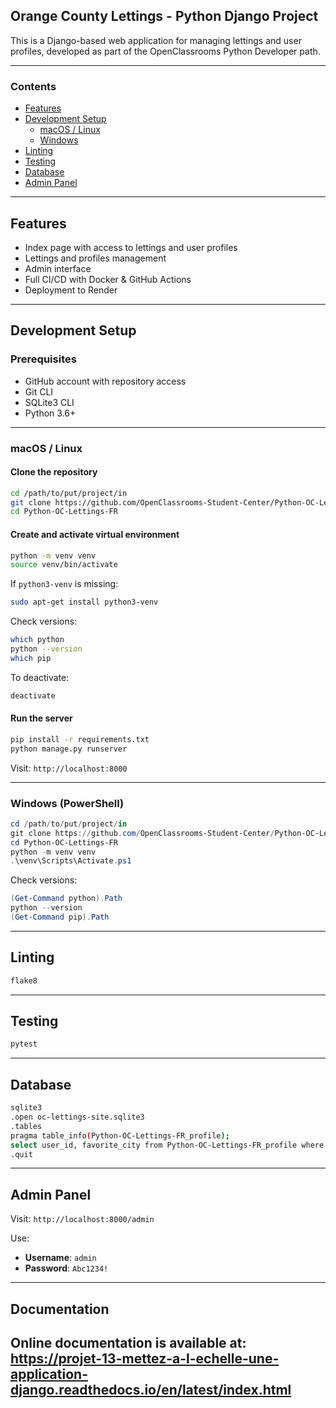 ## Orange County Lettings - Python Django Project

This is a Django-based web application for managing lettings and user profiles, developed as part of the OpenClassrooms Python Developer path.

---

### Contents

- [Features](#features)
- [Development Setup](#development-setup)
  - [macOS / Linux](#macos--linux)
  - [Windows](#windows)
- [Linting](#linting)
- [Testing](#testing)
- [Database](#database)
- [Admin Panel](#admin-panel)

---

## Features

- Index page with access to lettings and user profiles
- Lettings and profiles management
- Admin interface
- Full CI/CD with Docker & GitHub Actions
- Deployment to Render

---

## Development Setup

### Prerequisites

- GitHub account with repository access
- Git CLI
- SQLite3 CLI
- Python 3.6+

---

### macOS / Linux

#### Clone the repository

```bash
cd /path/to/put/project/in
git clone https://github.com/OpenClassrooms-Student-Center/Python-OC-Lettings-FR.git
cd Python-OC-Lettings-FR
```

#### Create and activate virtual environment

```bash
python -m venv venv
source venv/bin/activate
```

If `python3-venv` is missing:
```bash
sudo apt-get install python3-venv
```

Check versions:
```bash
which python
python --version
which pip
```
To deactivate:
```bash
deactivate
```

#### Run the server

```bash
pip install -r requirements.txt
python manage.py runserver
```
Visit: `http://localhost:8000`

---

### Windows (PowerShell)

```powershell
cd /path/to/put/project/in
git clone https://github.com/OpenClassrooms-Student-Center/Python-OC-Lettings-FR.git
cd Python-OC-Lettings-FR
python -m venv venv
.\venv\Scripts\Activate.ps1
```

Check versions:
```powershell
(Get-Command python).Path
python --version
(Get-Command pip).Path
```

---

## Linting

```bash
flake8
```

---

## Testing

```bash
pytest
```

---

## Database

```bash
sqlite3
.open oc-lettings-site.sqlite3
.tables
pragma table_info(Python-OC-Lettings-FR_profile);
select user_id, favorite_city from Python-OC-Lettings-FR_profile where favorite_city like 'B%';
.quit
```

---

## Admin Panel

Visit: `http://localhost:8000/admin`

Use:
- **Username**: `admin`
- **Password**: `Abc1234!`

---

## Documentation

Online documentation is available at: https://projet-13-mettez-a-l-echelle-une-application-django.readthedocs.io/en/latest/index.html
---